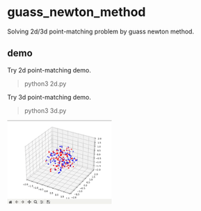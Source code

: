 # guass_newton_method
Solving 2d/3d point-matching problem by guass newton method.  

## demo  
Try 2d point-matching demo.    
> python3 2d.py  

Try 3d point-matching demo.    
> python3 3d.py  
<img src="https://github.com/scomup/guass_newton_method/blob/master/3d_demo.gif" width="240">  
